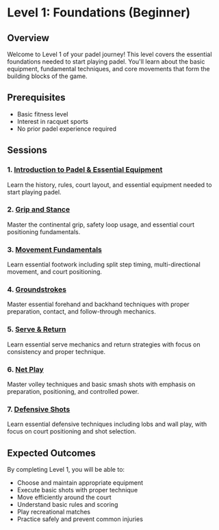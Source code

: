 # Level 1: Foundations (Beginner)

## Overview
Welcome to Level 1 of your padel journey! This level covers the essential foundations needed to start playing padel. You'll learn about the basic equipment, fundamental techniques, and core movements that form the building blocks of the game.

## Prerequisites
- Basic fitness level
- Interest in racquet sports
- No prior padel experience required

## Sessions

### 1. [Introduction to Padel & Essential Equipment](sessions/introduction.md)
Learn the history, rules, court layout, and essential equipment needed to start playing padel.

### 2. [Grip and Stance](sessions/grip-and-stance.md)
Master the continental grip, safety loop usage, and essential court positioning fundamentals.

### 3. [Movement Fundamentals](sessions/movement-fundamentals.md)
Learn essential footwork including split step timing, multi-directional movement, and court positioning.

### 4. [Groundstrokes](sessions/groundstrokes.md)
Master essential forehand and backhand techniques with proper preparation, contact, and follow-through mechanics.

### 5. [Serve & Return](sessions/serve-and-return.md)
Learn essential serve mechanics and return strategies with focus on consistency and proper technique.

### 6. [Net Play](sessions/net-play.md)
Master volley techniques and basic smash shots with emphasis on preparation, positioning, and controlled power.

### 7. [Defensive Shots](sessions/defensive-shots.md)
Learn essential defensive techniques including lobs and wall play, with focus on court positioning and shot selection.

## Expected Outcomes
By completing Level 1, you will be able to:
- Choose and maintain appropriate equipment
- Execute basic shots with proper technique
- Move efficiently around the court
- Understand basic rules and scoring
- Play recreational matches
- Practice safely and prevent common injuries
